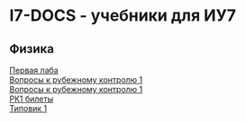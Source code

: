 I7-DOCS - учебники для ИУ7
============================

Физика
------

[Первая лаба](https://github.com/Rilord/iu7-docs/blob/master/%D0%A4%D0%B8%D0%B7%D0%B8%D0%BA%D0%B0/%D0%9B%D0%B0%D0%B1%D0%BE%D1%80%D0%B0%D1%82%D0%BE%D1%80%D0%BD%D1%8B%D0%B5/%D0%9F%D0%B5%D1%80%D0%B2%D0%B0%D1%8F%20%D0%BB%D0%B0%D0%B1%D0%BE%D1%80%D0%B0%D1%82%D0%BE%D1%80%D0%BD%D0%B0%D1%8F/m1.pdf)  
[Вопросы к рубежному контролю 1](https://github.com/Rilord/iu7-docs/blob/master/%D0%A4%D0%B8%D0%B7%D0%B8%D0%BA%D0%B0/%D0%A0%D0%9A/%5B1%20%D0%A0%D0%9A%5D%D0%92%D0%BE%D0%BF%D1%80%D0%BE%D1%81%D1%8B%20%D0%BA%20%D1%80%D1%83%D0%B1%D0%B5%D0%B6%D0%BD%D0%BE%D0%BC%D1%83%20%D0%BA%D0%BE%D0%BD%D1%82%D1%80%D0%BE%D0%BB%D1%8E.pdf)  
[Вопросы к рубежному контролю 1](https://github.com/Rilord/iu7-docs/blob/master/%D0%A4%D0%B8%D0%B7%D0%B8%D0%BA%D0%B0/%D0%A0%D0%9A/%5B2%20%D0%A0%D0%9A%5D%D0%92%D0%BE%D0%BF%D1%80%D0%BE%D1%81%D1%8B%20%D0%BA%20%D1%80%D1%83%D0%B1%D0%B5%D0%B6%D0%BD%D0%BE%D0%BC%D1%83%20%D0%BA%D0%BE%D0%BD%D1%82%D1%80%D0%BE%D0%BB%D1%8E.pdf)  
[РК1 билеты](https://github.com/Rilord/iu7-docs/tree/master/%D0%A4%D0%B8%D0%B7%D0%B8%D0%BA%D0%B0/%D0%A0%D0%9A/%D0%A0%D0%9A1%20-%20%D0%91%D0%B8%D0%BB%D0%B5%D1%82%D1%8B)  
[Типовик 1](https://github.com/Rilord/iu7-docs/blob/master/%D0%A4%D0%B8%D0%B7%D0%B8%D0%BA%D0%B0/%D0%A2%D0%B8%D0%BF%D0%BE%D0%B2%D0%B8%D0%BA%201.pdf)  
